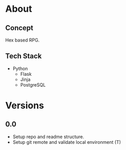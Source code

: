 # About

## Concept
Hex based RPG.

## Tech Stack
- Python
    - Flask
    - Jinja
    - PostgreSQL

# Versions
## 0.0
- Setup repo and readme structure.
- Setup git remote and validate local environment (T)

